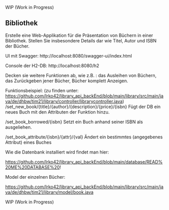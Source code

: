 WIP (Work in Progress)

Bibliothek
---
Erstelle eine Web-Applikation für die Präsentation von Büchern in einer Bibliothek. Stellen Sie insbesondere Details dar wie Titel, Autor und ISBN der Bücher.

UI mit Swagger:         http://localhost:8080/swagger-ui/index.html

Console der H2-DB:      http://localhost:8080/h2

Decken sie weitere Funktionen ab, wie z.B. : das Ausleihen von Büchern, das Zurückgeben jener Bücher, Bücher komplett Anzeigen.

Funktionsbeispiel:
(zu finden unter: https://github.com/Irko42/library_api_backEnd/blob/main/library/src/main/java/de/dhbw/tim21/library/controller/librarycontroller.java)
/set_new_book/{title}/{author}/{description}/{price}/{isbn} Fügt der DB ein neues Buch mit den Attributen der Funktion hinzu.

/set_book_borrowed/{isbn} Setzt ein Buch anhand seiner ISBN als ausgeliehen.

/set_book_attribute/{isbn}/{attr}/{val} Ändert ein bestimmtes (angegebenes Attribut) eines Buches

Wie die Datenbank installiert wird findet man hier: 

https://github.com/Irko42/library_api_backEnd/blob/main/database/READ%20ME%20DATABASE%20!

Model der einzelnen Bücher:

https://github.com/Irko42/library_api_backEnd/blob/main/library/src/main/java/de/dhbw/tim21/library/model/book.java

WIP 
(Work in Progress)
